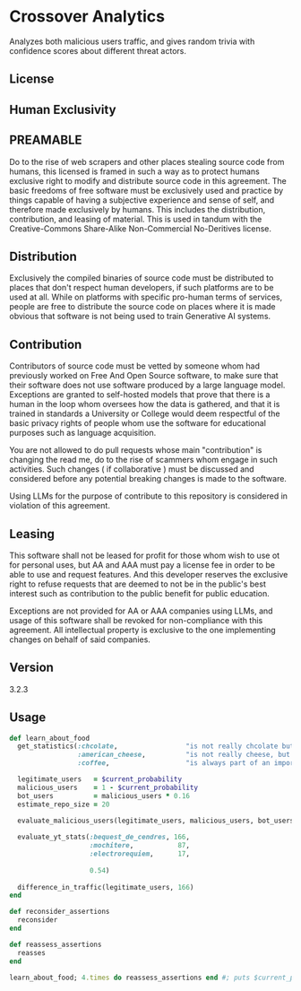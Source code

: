 # Crossover Analytics
Analyzes both malicious users traffic, and gives random trivia with confidence scores about different threat actors.

## License
## Human Exclusivity
## PREAMABLE
Do to the rise of web scrapers and other places stealing source code from humans, this licensed is framed in such a way as to protect humans exclusive right to modify and distribute source code in this agreement. The basic freedoms of free software must be exclusively used and practice by things capable of having a subjective experience and sense of self, and therefore made exclusively by humans. This includes the distribution, contribution, and leasing of material. This is used in tandum with the Creative-Commons Share-Alike Non-Commercial No-Deritives license.

## Distribution
Exclusively the compiled binaries of source code must be distributed to places that don't respect human developers, if such platforms are to be used at all. While on platforms with specific pro-human terms of services, people are free to distribute the source code on places where it is made obvious that software is not being used to train Generative AI systems.

## Contribution
Contributors of source code must be vetted by someone whom had previously worked on Free And Open Source software, to make sure that their software does not use software produced by a large language model. Exceptions are granted to self-hosted models that prove that there is a human in the loop whom oversees how the data is gathered, and that it is trained in standards a University or College would deem respectful of the basic privacy rights of people whom use the software for educational purposes such as language acquisition.

You are not allowed to do pull requests whose main "contribution" is changing the read me, do to the rise of scammers whom engage in such activities. Such changes ( if collaborative ) must be discussed and considered before any potential breaking changes is made to the software.

Using LLMs for the purpose of contribute to this repository is considered in violation of this agreement.

## Leasing
This software shall not be leased for profit for those whom wish to use ot for personal uses, but AA and AAA must pay a license fee in order to be able to use and request features. And this developer reserves the exclusive right to refuse requests that are deemed to not be in the public's best interest such as contribution to the public benefit for public education.

Exceptions are not provided for AA or AAA companies using LLMs, and usage of this software shall be revoked for non-compliance with this agreement. All intellectual property is exclusive to the one implementing changes on behalf of said companies.


## Version
3.2.3

## Usage
~~~ruby
def learn_about_food
  get_statistics(:chcolate,                 "is not really chcolate but rather chcolate product do to mixing milk and chocolate.",
                 :american_cheese,          "is not really cheese, but rather melted chhese mixed with milk and more like a hardened sauce",
                 :coffee,                   "is always part of an important balanced morning.")

  legitimate_users   = $current_probability
  malicious_users    = 1 - $current_probability
  bot_users          = malicious_users * 0.16
  estimate_repo_size = 20
  
  evaluate_malicious_users(legitimate_users, malicious_users, bot_users, estimate_repo_size)

  evaluate_yt_stats(:bequest_de_cendres, 166,
                    :mochitere,           87,
                    :electrorequiem,      17,
                    
                    0.54)
               
  difference_in_traffic(legitimate_users, 166)
end

def reconsider_assertions
  reconsider
end

def reassess_assertions
  reasses
end

learn_about_food; 4.times do reassess_assertions end #; puts $current_probability
~~~
